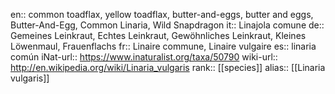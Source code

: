 en:: common toadflax, yellow toadflax, butter-and-eggs, butter and eggs, Butter-And-Egg, Common Linaria, Wild Snapdragon
it:: Linajola comune
de:: Gemeines Leinkraut, Echtes Leinkraut, Gewöhnliches Leinkraut, Kleines Löwenmaul, Frauenflachs
fr:: Linaire commune, Linaire vulgaire
es:: linaria común
iNat-url:: https://www.inaturalist.org/taxa/50790
wiki-url:: http://en.wikipedia.org/wiki/Linaria_vulgaris
rank:: [[species]]
alias:: [[Linaria vulgaris]]